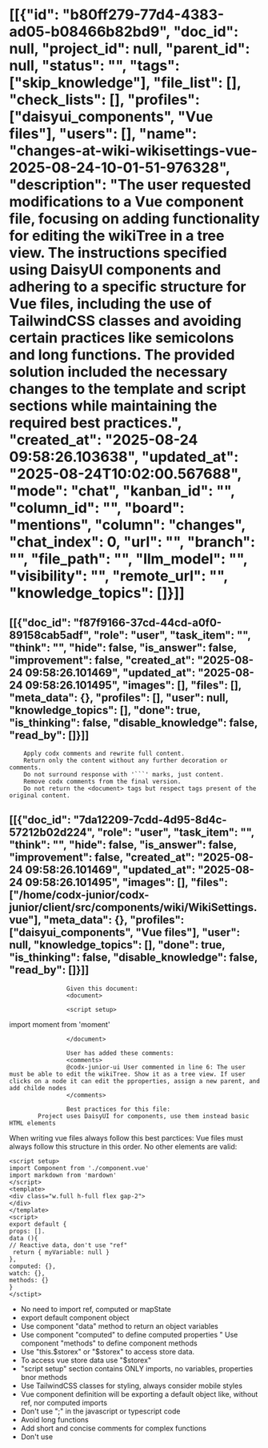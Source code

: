 # [[{"id": "b80ff279-77d4-4383-ad05-b08466b82bd9", "doc_id": null, "project_id": null, "parent_id": null, "status": "", "tags": ["skip_knowledge"], "file_list": [], "check_lists": [], "profiles": ["daisyui_components", "Vue files"], "users": [], "name": "changes-at-wiki-wikisettings-vue-2025-08-24-10-01-51-976328", "description": "The user requested modifications to a Vue component file, focusing on adding functionality for editing the wikiTree in a tree view. The instructions specified using DaisyUI components and adhering to a specific structure for Vue files, including the use of TailwindCSS classes and avoiding certain practices like semicolons and long functions. The provided solution included the necessary changes to the template and script sections while maintaining the required best practices.", "created_at": "2025-08-24 09:58:26.103638", "updated_at": "2025-08-24T10:02:00.567688", "mode": "chat", "kanban_id": "", "column_id": "", "board": "mentions", "column": "changes", "chat_index": 0, "url": "", "branch": "", "file_path": "", "llm_model": "", "visibility": "", "remote_url": "", "knowledge_topics": []}]]
## [[{"doc_id": "f87f9166-37cd-44cd-a0f0-89158cab5adf", "role": "user", "task_item": "", "think": "", "hide": false, "is_answer": false, "improvement": false, "created_at": "2025-08-24 09:58:26.101469", "updated_at": "2025-08-24 09:58:26.101495", "images": [], "files": [], "meta_data": {}, "profiles": [], "user": null, "knowledge_topics": [], "done": true, "is_thinking": false, "disable_knowledge": false, "read_by": []}]]

        Apply codx comments and rewrite full content.
        Return only the content without any further decoration or comments.
        Do not surround response with '```' marks, just content.
        Remove codx comments from the final version.
        Do not return the <document> tags but respect tags present of the original content.
        
## [[{"doc_id": "7da12209-7cdd-4d95-8d4c-57212b02d224", "role": "user", "task_item": "", "think": "", "hide": false, "is_answer": false, "improvement": false, "created_at": "2025-08-24 09:58:26.101469", "updated_at": "2025-08-24 09:58:26.101495", "images": [], "files": ["/home/codx-junior/codx-junior/client/src/components/wiki/WikiSettings.vue"], "meta_data": {}, "profiles": ["daisyui_components", "Vue files"], "user": null, "knowledge_topics": [], "done": true, "is_thinking": false, "disable_knowledge": false, "read_by": []}]]

                    Given this document:
                    <document>

                    <script setup>
import moment from 'moment'
</script>

<template>
  <div class="w-full flex flex-col gap-4">
    @codx-ok, please-wait...: The user must be able to edit the wikiTree. Show it as a tree view. If user clicks on a node it can edit the pproperties, assign a new parent, and add childe nodes 
    <Card v-for="category in wikiTree" :key="category.id" class="p-4">
      <h2 class="text-xl font-bold">{{ category.name }}</h2>
      <p>{{ category.description }}</p>
      <ul class="list-disc pl-6">
        <li v-for="keyword in category.keywords" :key="keyword" class="text-sm">{{ keyword }}</li>
      </ul>
    </Card>
  </div>
</template>

<script>
export default {
  data() {
    return {
      wikiTree: [
        {
          id: "home",
          name: "Home",
          keywords: [],
          description: "Wiki home page. Add all basic information about the project and welcome the user",
          children: ["get_started"],
        },
        {
          id: "get_started",
          name: "Get started",
          keywords: ["npm", "python", "install", "start", "run"],
          description: "Instructions for running the project",
          children: ["get_started"],
        },
        {
          id: "fastapi_documentation",
          name: "FastAPI Documentation",
          keywords: ["FastAPI", "Python", "RESTful API", "Documentation"],
          description: "How to document a FastAPI Python project using Swagger UI and other tools",
          children: ["swagger_ui", "other_tools"],
        },
        {
          id: "swagger_ui",
          name: "Swagger UI",
          keywords: ["Swagger", "UI", "API documentation"],
          description: "Using Swagger UI to generate interactive API documentation for your FastAPI project",
          children: [],
        },
        {
          id: "other_tools",
          name: "Other Tools",
          keywords: ["ReDoc", "Sphinx", "API Blueprint"],
          description: "Alternative tools for documenting your FastAPI project",
          children: [],
        }
      ]
    }
  },
  created() {
    this.loadCategories()
  },
  methods: {
    async loadCategories() {
      // Load categories from an external source if needed
    }
  }
}
</script>

                    </document>

                    User has added these comments:
                    <comments>
                    @codx-junior-ui User commented in line 6: The user must be able to edit the wikiTree. Show it as a tree view. If user clicks on a node it can edit the pproperties, assign a new parent, and add childe nodes
                    </comments>

                    Best practices for this file:
            Project uses DaisyUI for components, use them instead basic HTML elements
When writing vue files always follow this best parctices:
Vue files must always follow this structure in this order.
No other elements are valid:
```example vue file
<script setup>
import Component from './component.vue'
import markdown from 'mardown'
</script>
<template>
<div class="w.full h-full flex gap-2">
</div>
</template>
<script>
export default {
props: [].
data (){
// Reactive data, don't use "ref"
 return { myVariable: null }
},
computed: {},
watch: {},
methods: {}
}
</sctipt>
```
* No need to import ref, computed or mapState 
* export default component object
* Use component "data" method to return an object variables
* Use component "computed" to define computed properties
" Use component "methods" to define component methods 
* Use "this.$storex" or "$storex" to access store data.
* To access vue store data use "$storex"
* "script setup" section contains ONLY imports, no variables, properties bnor methods
* Use TailwindCSS classes for styling, always consider mobile styles
* Vue component definition will be exporting a default object like, without ref, nor computed imports
* Don't use ";" in the javascript or typescript code
* Avoid long functions
* Add short and concise comments for complex functions
* Don't use <style> elements, use TailWindCSS classes
            
                    
## [[{"doc_id": "1af58cf1-3231-41f4-8b7b-17e8c9d7b376", "role": "assistant", "task_item": "", "think": null, "hide": false, "is_answer": false, "improvement": false, "created_at": "2025-08-24 09:58:26.101469", "updated_at": "2025-08-24 09:58:26.101495", "images": [], "files": [], "meta_data": {"time_taken": 7.573660612106323, "first_chunk_time_taken": 0.00019621849060058594, "model": "openai/mercury-coder"}, "profiles": ["daisyui_components", "Vue files"], "user": null, "knowledge_topics": [], "done": true, "is_thinking": null, "disable_knowledge": false, "read_by": []}]]
<script setup>
import moment from 'moment'
</script>

<template>
  <div class="w-full flex flex-col gap-4">
    <Card v-for="category in wikiTree" :key="category.id" class="p-4" @click="editCategory(category)">
      <h2 class="text-xl font-bold">{{ category.name }}</h2>
      <p>{{ category.description }}</p>
      <ul class="list-disc pl-6">
        <li v-for="keyword in category.keywords" :key="keyword" class="text-sm">{{ keyword }}</li>
      </ul>
    </Card>
  </div>
</template>

<script>
export default {
  data() {
    return {
      wikiTree: [
        {
          id: "home",
          name: "Home",
          keywords: [],
          description: "Wiki home page. Add all basic information about the project and welcome the user",
          children: ["get_started"],
        },
        {
          id: "get_started",
          name: "Get started",
          keywords: ["npm", "python", "install", "start", "run"],
          description: "Instructions for running the project",
          children: ["get_started"],
        },
        {
          id: "fastapi_documentation",
          name: "FastAPI Documentation",
          keywords: ["FastAPI", "Python", "RESTful API", "Documentation"],
          description: "How to document a FastAPI Python project using Swagger UI and other tools",
          children: ["swagger_ui", "other_tools"],
        },
        {
          id: "swagger_ui",
          name: "Swagger UI",
          keywords: ["Swagger", "UI", "API documentation"],
          description: "Using Swagger UI to generate interactive API documentation for your FastAPI project",
          children: [],
        },
        {
          id: "other_tools",
          name: "Other Tools",
          keywords: ["ReDoc", "Sphinx", "API Blueprint"],
          description: "Alternative tools for documenting your FastAPI project",
          children: [],
        }
      ]
    }
  },
  created() {
    this.loadCategories()
  },
  methods: {
    async loadCategories() {
      // Load categories from an external source if needed
    },
    editCategory(category) {
      // Edit the selected category's properties, assign a new parent, or add child nodes
    }
  }
}
</script>